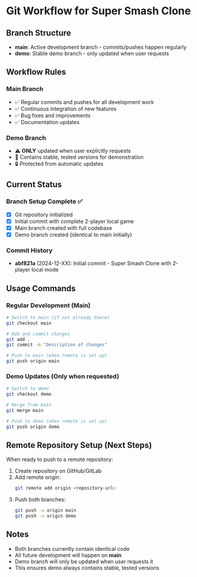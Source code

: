 # Git Workflow for Super Smash Clone

## Branch Structure

- **main**: Active development branch - commits/pushes happen regularly
- **demo**: Stable demo branch - only updated when user requests

## Workflow Rules

### Main Branch
- ✅ Regular commits and pushes for all development work
- ✅ Continuous integration of new features
- ✅ Bug fixes and improvements
- ✅ Documentation updates

### Demo Branch
- ⚠️ **ONLY** updated when user explicitly requests
- 🎯 Contains stable, tested versions for demonstration
- 🔒 Protected from automatic updates

## Current Status

### Branch Setup Complete ✅
- [x] Git repository initialized
- [x] Initial commit with complete 2-player local game
- [x] Main branch created with full codebase
- [x] Demo branch created (identical to main initially)

### Commit History
- **abf821a** (2024-12-XX): Initial commit - Super Smash Clone with 2-player local mode

## Usage Commands

### Regular Development (Main)
```bash
# Switch to main (if not already there)
git checkout main

# Add and commit changes
git add .
git commit -m "Description of changes"

# Push to main (when remote is set up)
git push origin main
```

### Demo Updates (Only when requested)
```bash
# Switch to demo
git checkout demo

# Merge from main
git merge main

# Push to demo (when remote is set up)
git push origin demo
```

## Remote Repository Setup (Next Steps)

When ready to push to a remote repository:

1. Create repository on GitHub/GitLab
2. Add remote origin:
   ```bash
   git remote add origin <repository-url>
   ```
3. Push both branches:
   ```bash
   git push -u origin main
   git push -u origin demo
   ```

## Notes

- Both branches currently contain identical code
- All future development will happen on **main**
- Demo branch will only be updated when user requests it
- This ensures demo always contains stable, tested versions 